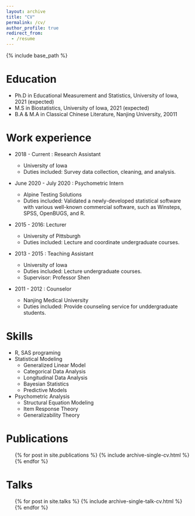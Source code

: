 ```yaml
---
layout: archive
title: "CV"
permalink: /cv/
author_profile: true
redirect_from:
  - /resume
---
```


{% include base_path %}

Education
======
* Ph.D in Educational Measurement and Statistics, University of Iowa, 2021 (expected)
* M.S  in Biostatistics, University of Iowa, 2021 (expected)
* B.A & M.A in Classical Chinese Literature, Nanjing University, 20011


Work experience
======
* 2018 - Current : Research Assistant
  * University of Iowa
  * Duties included: Survey data collection, cleaning, and analysis.

  
* June 2020 - July 2020 : Psychometric Intern
  * Alpine Testing Solutions
  * Duties included: Validated a newly-developed statistical software with various well-known commercial software, such as Winsteps, SPSS, OpenBUGS, and R.

* 2015 - 2016: Lecturer 
  * University of Pittsburgh
  * Duties included: Lecture and coordinate undergraduate courses. 

  
* 2013 - 2015 : Teaching Assistant
  * University of Iowa
  * Duties included: Lecture undergraduate courses.
  * Supervisor: Professor Shen
  
* 2011 - 2012 : Counselor
  * Nanjing Medical University
  * Duties included: Provide counseling service for unddergraduate students.





  
Skills
======
* R, SAS programing
* Statistical Modeling
  * Generalized Linear Model
  * Categorical Data Analysis
  * Longitudinal Data Analysis
  * Bayesian Statistics
  * Predictive Models
* Psychometric Analysis
  * Structural Equation Modeling
  * Item Response Theory
  * Generalizability Theory


Publications
======
  <ul>{% for post in site.publications %}
    {% include archive-single-cv.html %}
  {% endfor %}</ul>
  
Talks
======
  <ul>{% for post in site.talks %}
    {% include archive-single-talk-cv.html %}
  {% endfor %}</ul>
  
